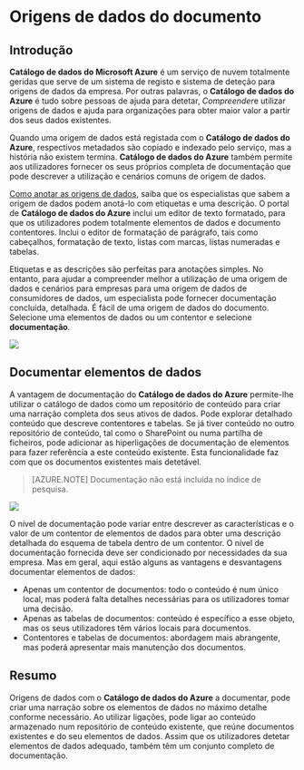 <properties
    pageTitle="Como origens de dados do documento | Microsoft Azure"
    description="Artigo sobre como utilizar realce como recursos de dados no catálogo de dados do Azure do documento."
    services="data-catalog"
    documentationCenter=""
    authors="spelluru"
    manager="NA"
    editor=""
    tags=""/>
<tags
    ms.service="data-catalog"
    ms.devlang="NA"
    ms.topic="article"
    ms.tgt_pltfrm="NA"
    ms.workload="data-catalog"
    ms.date="09/13/2016"
    ms.author="spelluru"/>

# <a name="document-data-sources"></a>Origens de dados do documento

## <a name="introduction"></a>Introdução

**Catálogo de dados do Microsoft Azure** é um serviço de nuvem totalmente geridas que serve de um sistema de registo e sistema de deteção para origens de dados da empresa. Por outras palavras, o **Catálogo de dados do Azure** é tudo sobre pessoas de ajuda para detetar, *Compreender*e utilizar origens de dados e ajuda para organizações para obter maior valor a partir dos seus dados existentes.

Quando uma origem de dados está registada com o **Catálogo de dados do Azure**, respectivos metadados são copiado e indexado pelo serviço, mas a história não existem termina. **Catálogo de dados do Azure** também permite aos utilizadores fornecer os seus próprios completa de documentação que pode descrever a utilização e cenários comuns de origem de dados.

[Como anotar as origens de dados](data-catalog-how-to-annotate.md), saiba que os especialistas que sabem a origem de dados podem anotá-lo com etiquetas e uma descrição. O portal de **Catálogo de dados do Azure** inclui um editor de texto formatado, para que os utilizadores podem totalmente elementos de dados e documento contentores. Inclui o editor de formatação de parágrafo, tais como cabeçalhos, formatação de texto, listas com marcas, listas numeradas e tabelas.

Etiquetas e as descrições são perfeitas para anotações simples. No entanto, para ajudar a compreender melhor a utilização de uma origem de dados e cenários para empresas para uma origem de dados de consumidores de dados, um especialista pode fornecer documentação concluída, detalhada. É fácil de uma origem de dados do documento. Selecione uma elementos de dados ou um contentor e selecione **documentação**.

![](media\data-catalog-documentation\data-catalog-documentation.png)

## <a name="documenting-data-assets"></a>Documentar elementos de dados

A vantagem de documentação do **Catálogo de dados do Azure** permite-lhe utilizar o catálogo de dados como um repositório de conteúdo para criar uma narração completa dos seus ativos de dados. Pode explorar detalhado conteúdo que descreve contentores e tabelas. Se já tiver conteúdo no outro repositório de conteúdo, tal como o SharePoint ou numa partilha de ficheiros, pode adicionar as hiperligações de documentação de elementos para fazer referência a este conteúdo existente. Esta funcionalidade faz com que os documentos existentes mais detetável.

> [AZURE.NOTE] Documentação não está incluída no índice de pesquisa.

![](media\data-catalog-documentation\data-catalog-documentation2.png)

O nível de documentação pode variar entre descrever as características e o valor de um contentor de elementos de dados para obter uma descrição detalhada do esquema de tabela dentro de um contentor. O nível de documentação fornecida deve ser condicionado por necessidades da sua empresa. Mas em geral, aqui estão alguns as vantagens e desvantagens documentar elementos de dados:

-   Apenas um contentor de documentos: todo o conteúdo é num único local, mas poderá falta detalhes necessárias para os utilizadores tomar uma decisão.
-   Apenas as tabelas de documentos: conteúdo é específico a esse objeto, mas os seus utilizadores têm vários locais para documentos.
-   Contentores e tabelas de documentos: abordagem mais abrangente, mas poderá apresentar mais manutenção dos documentos.

## <a name="summary"></a>Resumo

Origens de dados com o **Catálogo de dados do Azure** a documentar, pode criar uma narração sobre os elementos de dados no máximo detalhe conforme necessário.  Ao utilizar ligações, pode ligar ao conteúdo armazenado num repositório de conteúdo existente, que reúne documentos existentes e do seu elementos de dados. Assim que os utilizadores detetar elementos de dados adequado, também têm um conjunto completo de documentação.
